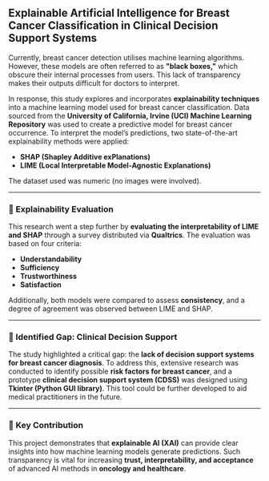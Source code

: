 ## Explainable Artificial Intelligence for Breast Cancer Classification in Clinical Decision Support Systems 

Currently, breast cancer detection utilises machine learning algorithms. However, these models are often referred to as **"black boxes,"** which obscure their internal processes from users. This lack of transparency makes their outputs difficult for doctors to interpret.  

In response, this study explores and incorporates **explainability techniques** into a machine learning model used for breast cancer classification. Data sourced from the **University of California, Irvine (UCI) Machine Learning Repository** was used to create a predictive model for breast cancer occurrence. To interpret the model’s predictions, two state-of-the-art explainability methods were applied:  

- **SHAP (Shapley Additive exPlanations)**  
- **LIME (Local Interpretable Model-Agnostic Explanations)**  

The dataset used was numeric (no images were involved).  

---

### 🔹 Explainability Evaluation  
This research went a step further by **evaluating the interpretability of LIME and SHAP** through a survey distributed via **Qualtrics**. The evaluation was based on four criteria:  
- **Understandability**  
- **Sufficiency**  
- **Trustworthiness**  
- **Satisfaction**  

Additionally, both models were compared to assess **consistency**, and a degree of agreement was observed between LIME and SHAP.  

---

### 🔹 Identified Gap: Clinical Decision Support  
The study highlighted a critical gap: the **lack of decision support systems for breast cancer diagnosis**. To address this, extensive research was conducted to identify possible **risk factors for breast cancer**, and a prototype **clinical decision support system (CDSS)** was designed using **Tkinter (Python GUI library)**. This tool could be further developed to aid medical practitioners in the future.  

---

### 🎯 Key Contribution  
This project demonstrates that **explainable AI (XAI)** can provide clear insights into how machine learning models generate predictions. Such transparency is vital for increasing **trust, interpretability, and acceptance** of advanced AI methods in **oncology and healthcare**.  
